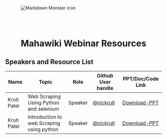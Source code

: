 
<img src="MahawikiWebinar.png" alt="Markdown Monster icon" style="padding:50px"/>
<H1  align="center" ></>Mahawiki Webinar Resources </H1>

## Speakers and Resource List 
|Name             |Topic    |  Role       | Github User handle |  PPT/Doc/Code Link|
| -------------|------ |-------------| ---------------------|-------------|
| Kruti Patel | Web Scraping Using Python and selenium | Speaker|   [@nickruti](https://github.com/Nickruti)   | [Download-PPT](./ppt/Selenium_WEB_Scraping.pdf) |
| Kruti Patel |Introduction to web Scraping using python | Speaker|   [@nickruti](https://github.com/Nickruti)   | [Download-PPT](./ppt/Web_Scraping_using_python.pdf) |




 
